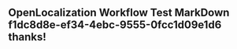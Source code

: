 <properties
ms.topic="hero-topic1"
ms.test1="hero-topic"
ms.test2="test"/>

## OpenLocalization Workflow Test MarkDown f1dc8d8e-ef34-4ebc-9555-0fcc1d09e1d6 thanks!
